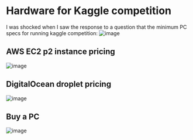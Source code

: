 # Hardware for Kaggle competition

I was shocked when I saw the response to a question that the minimum PC specs for running kaggle competition:
![image](https://user-images.githubusercontent.com/14041622/36392532-b4080134-15e6-11e8-971d-48e5d718cc0b.png)


## AWS EC2 p2 instance pricing

![image](https://user-images.githubusercontent.com/14041622/36392525-a8e2dc3e-15e6-11e8-8f6d-68a576fd8de7.png)

## DigitalOcean droplet pricing

![image](https://user-images.githubusercontent.com/14041622/36392611-1622fb9e-15e7-11e8-8e1e-a708a2035f56.png)

## Buy a PC

![image](https://user-images.githubusercontent.com/14041622/36392898-657a2dd8-15e8-11e8-8bf4-728c28fa57e7.png)

